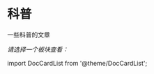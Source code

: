 # 科普
一些科普的文章 


*请选择一个板块查看：*

import DocCardList from '@theme/DocCardList';

<DocCardList  className="docs-card" />

